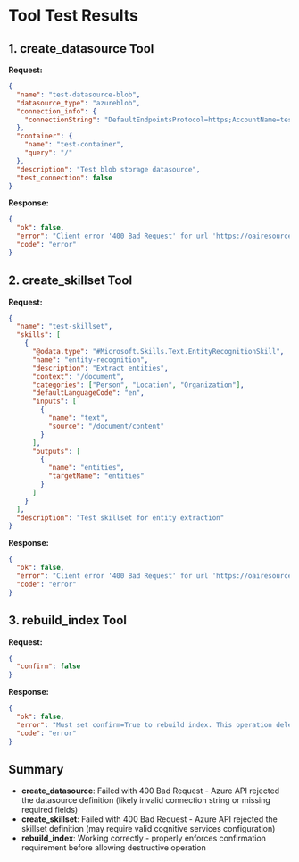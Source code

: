 # Tool Test Results

## 1. create_datasource Tool

**Request:**
```json
{
  "name": "test-datasource-blob",
  "datasource_type": "azureblob",
  "connection_info": {
    "connectionString": "DefaultEndpointsProtocol=https;AccountName=teststorage;AccountKey=test123==;EndpointSuffix=core.windows.net"
  },
  "container": {
    "name": "test-container",
    "query": "/"
  },
  "description": "Test blob storage datasource",
  "test_connection": false
}
```

**Response:**
```json
{
  "ok": false,
  "error": "Client error '400 Bad Request' for url 'https://oairesourcesearch.search.windows.net/datasources/test-datasource-blob?api-version=2025-05-01-preview'\nFor more information check: https://developer.mozilla.org/en-US/docs/Web/HTTP/Status/400",
  "code": "error"
}
```

## 2. create_skillset Tool

**Request:**
```json
{
  "name": "test-skillset",
  "skills": [
    {
      "@odata.type": "#Microsoft.Skills.Text.EntityRecognitionSkill",
      "name": "entity-recognition",
      "description": "Extract entities",
      "context": "/document",
      "categories": ["Person", "Location", "Organization"],
      "defaultLanguageCode": "en",
      "inputs": [
        {
          "name": "text",
          "source": "/document/content"
        }
      ],
      "outputs": [
        {
          "name": "entities",
          "targetName": "entities"
        }
      ]
    }
  ],
  "description": "Test skillset for entity extraction"
}
```

**Response:**
```json
{
  "ok": false,
  "error": "Client error '400 Bad Request' for url 'https://oairesourcesearch.search.windows.net/skillsets/test-skillset?api-version=2025-05-01-preview'\nFor more information check: https://developer.mozilla.org/en-US/docs/Web/HTTP/Status/400",
  "code": "error"
}
```

## 3. rebuild_index Tool

**Request:**
```json
{
  "confirm": false
}
```

**Response:**
```json
{
  "ok": false,
  "error": "Must set confirm=True to rebuild index. This operation deletes all data!",
  "code": "error"
}
```

## Summary

- **create_datasource**: Failed with 400 Bad Request - Azure API rejected the datasource definition (likely invalid connection string or missing required fields)
- **create_skillset**: Failed with 400 Bad Request - Azure API rejected the skillset definition (may require valid cognitive services configuration)
- **rebuild_index**: Working correctly - properly enforces confirmation requirement before allowing destructive operation